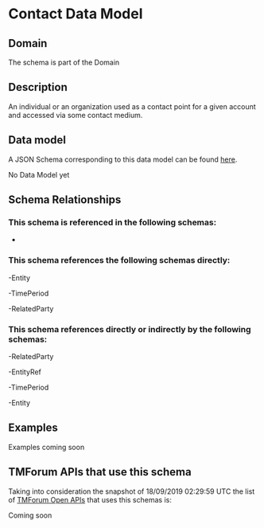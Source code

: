 # Contact Data Model

## Domain

The  schema is part of the  Domain

## Description

An individual or an organization used as a contact point for a given account and accessed via some contact medium.

## Data model

A JSON Schema corresponding to this data model can be found
[here](https://github.com/tmforum-rand/schemas/blob/master/EngagedParty/Contact.schema.json).

No Data Model yet

## Schema Relationships

### This schema is referenced in the following schemas:

-

### This schema references the following schemas directly:

-Entity

-TimePeriod

-RelatedParty

### This schema references directly or indirectly by the following schemas:

-RelatedParty

-EntityRef

-TimePeriod

-Entity



## Examples

Examples coming soon

## TMForum APIs that use this schema

Taking into consideration the snapshot of 18/09/2019 02:29:59 UTC the list of [TMForum Open APIs](https://www.tmforum.org/open-apis/) that uses this schemas is:

Coming soon